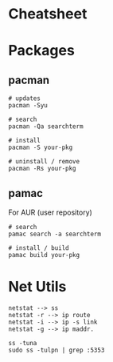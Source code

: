 # Cheatsheet

# Packages

## pacman

    # updates
    pacman -Syu

    # search
    pacman -Qa searchterm

    # install
    pacman -S your-pkg

    # uninstall / remove
    pacman -Rs your-pkg

## pamac

For AUR (user repository)

    # search
    pamac search -a searchterm

    # install / build
    pamac build your-pkg

# Net Utils

    netstat --> ss
    netstat -r --> ip route
    netstat -i --> ip -s link
    netstat -g --> ip maddr.

    ss -tuna
    sudo ss -tulpn | grep :5353